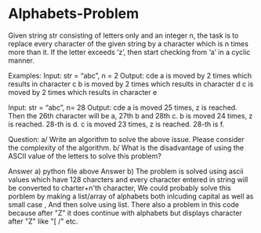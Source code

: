 # Alphabets-Problem

Given string str consisting of letters only and an integer n, the task is to replace every character of the given string by a character which is n times more than it. If the letter exceeds ‘z’, then start checking from ‘a’ in a cyclic manner.

Examples:
Input: str = “abc”, n = 2
Output: cde
a is moved by 2 times which results in character c
b is moved by 2 times which results in character d
c is moved by 2 times which results in character e

Input: str = “abc”, n= 28
Output: cde
a is moved 25 times, z is reached. Then the 26th character will be a, 27th b and 28th c.
b is moved 24 times, z is reached. 28-th is d.
c is moved 23 times, z is reached. 28-th is f.

Question: 
a/ Write an algorithm to solve the above issue. Please consider the complexity of the algorithm.
b/ What is the disadvantage of using the ASCII value of the letters to solve this problem?


Answer a) python file above
Answer b) The problem is solved using ascii values which have 128 charcters and every character entered in string will be converted to charter+n'th 
          character, We could probably solve this porblem by making a list/array of alphabets both inlcuding capital as well as small case , And then solve using
          list. There also a problem in this code because after "Z" it does continue with alphabets but displays character after "Z" like "[ /" etc.
